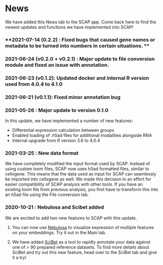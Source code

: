 # **News**

We have added this News tab to the SCAP app. Come back here to find the newest updates and functions we have implemented into SCAP!

### **2021-07-14 (0.2.2) : Fixed bugs that caused gene names or metadata to be turned into numbers in certain situations. ** 

### **2021-06-24 (v0.2.0 + v0.2.1) : Major update to file conversion module and fixed an issue with annotation.**

### **2021-06-23 (v0.1.2): Updated docker and internal R version used from 4.0.4 to 4.1.0**

### **2021-06-21 (v0.1.1): Fixed minor annotation bug**

### **2021-05-26 : Major update to version 0.1.0**

In this update, we have implemented a number of new features:
* Differential expression calculation between groups
* Enabled loading of .h5ad files for additional modalities alongside RNA
* Internal upgrade from R version 3.6 to 4.0.4

### **2021-03-25 : New data format**

We have completely modified the input format used by SCAP. Instead of using custom loom files, SCAP now uses h5ad formatted files, similar to cellxgene. This means that the data used as input for SCAP can seamlessly be imported into cellxgene as well. We made this decision in an effort for easier compatibility of SCAP analysis with other tools. If you have an existing loom file from previous analysis, you first have to transform this into an h5ad file using the File conversion tab.


### **2020-10-21 : Nebulosa and Scibet added**

We are excited to add two new features to SCAP with this update. 

1) You can now use [Nebulosa](https://bioconductor.org/packages/devel/bioc/vignettes/Nebulosa/inst/doc/introduction.html#:~:text=Nebulosa%20is%20an%20R%20package,convolution%E2%80%9D%20of%20the%20cell%20features) to visualize expression of multiple features on your embeddings. Try it out in the Main tab.

2) We have added [SciBet](http://scibet.cancer-pku.cn/document.html) as a tool to rapidly annotate your data against one of > 90 prepared reference datasets. To find more details about SciBet and try out this new feature, head over to the SciBet tab and give it a try!